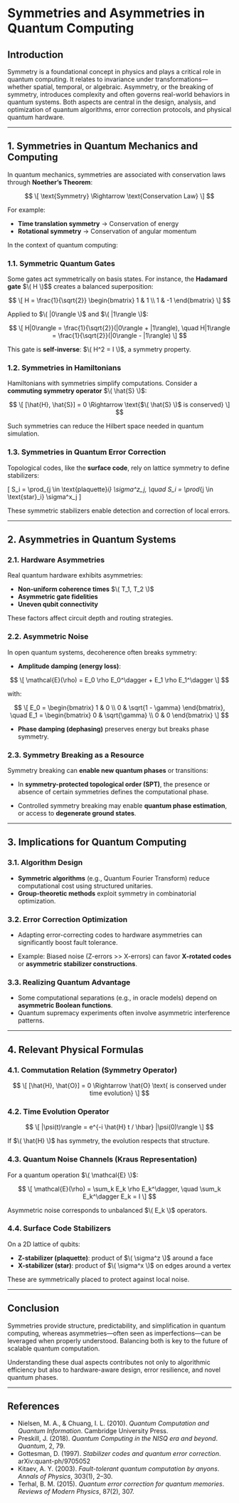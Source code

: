 # Symmetries and Asymmetries in Quantum Computing

## Introduction

Symmetry is a foundational concept in physics and plays a critical role in quantum computing. It relates to invariance under transformations—whether spatial, temporal, or algebraic. Asymmetry, or the breaking of symmetry, introduces complexity and often governs real-world behaviors in quantum systems. Both aspects are central in the design, analysis, and optimization of quantum algorithms, error correction protocols, and physical quantum hardware.

---

## 1. Symmetries in Quantum Mechanics and Computing

In quantum mechanics, symmetries are associated with conservation laws through **Noether’s Theorem**:

$$
\[
\text{Symmetry} \Rightarrow \text{Conservation Law}
\]
$$

For example:

- **Time translation symmetry** → Conservation of energy
- **Rotational symmetry** → Conservation of angular momentum

In the context of quantum computing:

### 1.1. Symmetric Quantum Gates

Some gates act symmetrically on basis states. For instance, the **Hadamard gate** $\( H \)$$ creates a balanced superposition:

$$
\[
H = \frac{1}{\sqrt{2}}
\begin{bmatrix}
1 & 1 \\
1 & -1
\end{bmatrix}
\]
$$

Applied to $\( |0\rangle \)$ and $\( |1\rangle \)$:

$$
\[
H|0\rangle = \frac{1}{\sqrt{2}}(|0\rangle + |1\rangle), \quad
H|1\rangle = \frac{1}{\sqrt{2}}(|0\rangle - |1\rangle)
\]
$$

This gate is **self-inverse**: $\( H^2 = I \)$, a symmetry property.

### 1.2. Symmetries in Hamiltonians

Hamiltonians with symmetries simplify computations. Consider a **commuting symmetry operator** $\( \hat{S} \)$:

$$
\[
[\hat{H}, \hat{S}] = 0 \Rightarrow \text{$\( \hat{S} \)$ is conserved}
\]
$$

Such symmetries can reduce the Hilbert space needed in quantum simulation.

### 1.3. Symmetries in Quantum Error Correction

Topological codes, like the **surface code**, rely on lattice symmetry to define stabilizers:

\[
S_i = \prod_{j \in \text{plaquette}_i} \sigma^z_j, \quad
S_i = \prod_{j \in \text{star}_i} \sigma^x_j
\]

These symmetric stabilizers enable detection and correction of local errors.

---

## 2. Asymmetries in Quantum Systems

### 2.1. Hardware Asymmetries

Real quantum hardware exhibits asymmetries:

- **Non-uniform coherence times** $\( T_1, T_2 \)$
- **Asymmetric gate fidelities**
- **Uneven qubit connectivity**

These factors affect circuit depth and routing strategies.

### 2.2. Asymmetric Noise

In open quantum systems, decoherence often breaks symmetry:

- **Amplitude damping (energy loss)**:

$$
\[
\mathcal{E}(\rho) = E_0 \rho E_0^\dagger + E_1 \rho E_1^\dagger
\]
$$

with:

$$
\[
E_0 = \begin{bmatrix}
1 & 0 \\
0 & \sqrt{1 - \gamma}
\end{bmatrix}, \quad
E_1 = \begin{bmatrix}
0 & \sqrt{\gamma} \\
0 & 0
\end{bmatrix}
\]
$$

- **Phase damping (dephasing)** preserves energy but breaks phase symmetry.

### 2.3. Symmetry Breaking as a Resource

Symmetry breaking can **enable new quantum phases** or transitions:

- In **symmetry-protected topological order (SPT)**, the presence or absence of certain symmetries defines the computational phase.

- Controlled symmetry breaking may enable **quantum phase estimation**, or access to **degenerate ground states**.

---

## 3. Implications for Quantum Computing

### 3.1. Algorithm Design

- **Symmetric algorithms** (e.g., Quantum Fourier Transform) reduce computational cost using structured unitaries.
- **Group-theoretic methods** exploit symmetry in combinatorial optimization.

### 3.2. Error Correction Optimization

- Adapting error-correcting codes to hardware asymmetries can significantly boost fault tolerance.

- Example: Biased noise (Z-errors >> X-errors) can favor **X-rotated codes** or **asymmetric stabilizer constructions**.

### 3.3. Realizing Quantum Advantage

- Some computational separations (e.g., in oracle models) depend on **asymmetric Boolean functions**.
- Quantum supremacy experiments often involve asymmetric interference patterns.

---

## 4. Relevant Physical Formulas

### 4.1. Commutation Relation (Symmetry Operator)

$$
\[
[\hat{H}, \hat{O}] = 0 \Rightarrow \hat{O} \text{ is conserved under time evolution}
\]
$$

### 4.2. Time Evolution Operator

$$
\[
|\psi(t)\rangle = e^{-i \hat{H} t / \hbar} |\psi(0)\rangle
\]
$$

If $\( \hat{H} \)$ has symmetry, the evolution respects that structure.

### 4.3. Quantum Noise Channels (Kraus Representation)

For a quantum operation $\( \mathcal{E} \)$:

$$
\[
\mathcal{E}(\rho) = \sum_k E_k \rho E_k^\dagger, \quad \sum_k E_k^\dagger E_k = I
\]
$$

Asymmetric noise corresponds to unbalanced $\( E_k \)$ operators.

### 4.4. Surface Code Stabilizers

On a 2D lattice of qubits:

- **Z-stabilizer (plaquette)**: product of $\( \sigma^z \)$ around a face
- **X-stabilizer (star)**: product of $\( \sigma^x \)$ on edges around a vertex

These are symmetrically placed to protect against local noise.

---

## Conclusion

Symmetries provide structure, predictability, and simplification in quantum computing, whereas asymmetries—often seen as imperfections—can be leveraged when properly understood. Balancing both is key to the future of scalable quantum computation.

Understanding these dual aspects contributes not only to algorithmic efficiency but also to hardware-aware design, error resilience, and novel quantum phases.

---

## References

- Nielsen, M. A., & Chuang, I. L. (2010). *Quantum Computation and Quantum Information*. Cambridge University Press.
- Preskill, J. (2018). *Quantum Computing in the NISQ era and beyond*. *Quantum*, 2, 79.
- Gottesman, D. (1997). *Stabilizer codes and quantum error correction*. arXiv:quant-ph/9705052
- Kitaev, A. Y. (2003). *Fault-tolerant quantum computation by anyons*. *Annals of Physics*, 303(1), 2–30.
- Terhal, B. M. (2015). *Quantum error correction for quantum memories*. *Reviews of Modern Physics*, 87(2), 307.

